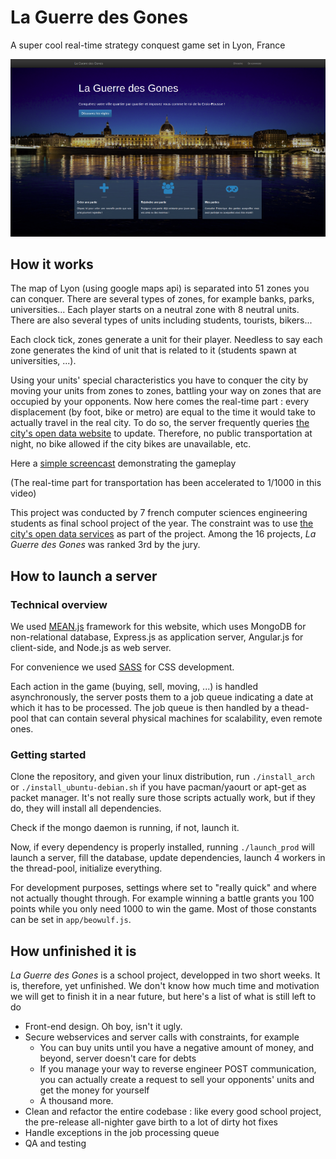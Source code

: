 # La Guerre des Gones

A super cool real-time strategy conquest game set in Lyon, France

![](https://raw.githubusercontent.com/LeonardA-L/LaGuerreDesGones/master/utils/laGuerreDesGones.png)

## How it works

The map of Lyon (using google maps api) is separated into 51 zones you can conquer. There are several types of zones, for example banks, parks, universities... Each player starts on a neutral zone with 8 neutral units. There are also several types of units including students, tourists, bikers...

Each clock tick, zones generate a unit for their player. Needless to say each zone generates the kind of unit that is related to it (students spawn at universities, ...).

Using your units' special characteristics you have to conquer the city by moving your units from zones to zones, battling your way on zones that are occupied by your opponents. Now here comes the real-time part : every displacement (by foot, bike or metro) are equal to the time it would take to actually travel in the real city. To do so, the server frequently queries [the city's open data website](http://data.grandlyon.com/) to update. Therefore, no public transportation at night, no bike allowed if the city bikes are unavailable, etc.

Here a [simple screencast](https://www.youtube.com/watch?v=nT915SZAxDo) demonstrating the gameplay

(The real-time part for transportation has been accelerated to 1/1000 in this video)

This project was conducted by 7 french computer sciences engineering students as final school project of the year. The constraint was to use [the city's open data services](http://data.grandlyon.com/) as part of the project. Among the 16 projects, *La Guerre des Gones* was ranked 3rd by the jury.

## How to launch a server

### Technical overview

We used [MEAN.js](http://meanjs.org/) framework for this website, which uses MongoDB for non-relational database, Express.js as application server, Angular.js for client-side, and Node.js as web server.

For convenience we used [SASS](http://sass-lang.com/) for CSS development.

Each action in the game (buying, sell, moving, ...) is handled asynchronously, the server posts them to a job queue indicating a date at which it has to be processed. The job queue is then handled by a thead-pool that can contain several physical machines for scalability, even remote ones.

### Getting started

Clone the repository, and given your linux distribution, run `./install_arch` or `./install_ubuntu-debian.sh` if you have pacman/yaourt or apt-get as packet manager. It's not really sure those scripts actually work, but if they do, they will install all dependencies.

Check if the mongo daemon is running, if not, launch it.

Now, if every dependency is properly installed, running `./launch_prod` will launch a server, fill the database, update dependencies, launch 4 workers in the thread-pool, initialize everything.

For development purposes, settings where set to "really quick" and where not actually thought through. For example winning a battle grants you 100 points while you only need 1000 to win the game. Most of those constants can be set in `app/beowulf.js`.

## How unfinished it is

*La Guerre des Gones* is a school project, developped in two short weeks. It is, therefore, yet unfinished. We don't know how much time and motivation we will get to finish it in a near future, but here's a list of what is still left to do

* Front-end design. Oh boy, isn't it ugly.
* Secure webservices and server calls with constraints, for example
	* You can buy units until you have a negative amount of money, and beyond, server doesn't care for debts
	* If you manage your way to reverse engineer POST communication, you can actually create a request to sell your opponents' units and get the money for yourself
	* A thousand more.
* Clean and refactor the entire codebase : like every good school project, the pre-release all-nighter gave birth to a lot of dirty hot fixes
* Handle exceptions in the job processing queue
* QA and testing
